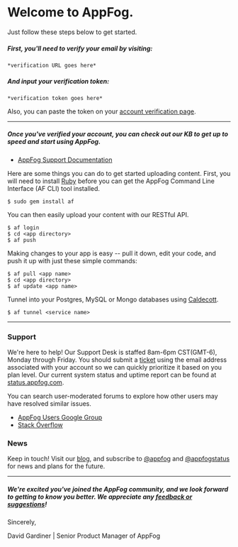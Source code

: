 # Welcome to AppFog.
Just follow these steps below to get started.
##### First, you'll need to verify your email by visiting:
```
*verification URL goes here*
```
##### And input your verification token:
```
*verification token goes here*
```
Also, you can paste the token on your [account verification page](https://console.appfog.com/profile/verify).
* * *
##### Once you've verified your account, you can check out our KB to get up to speed and start using AppFog.
* [AppFog Support Documentation](https://docs.appfog.com)

Here are some things you can do to get started uploading content. First, you will need to install [Ruby](https://www.ruby-lang.org/en/installation) before you can get the AppFog Command Line Interface (AF CLI) tool installed.

```
$ sudo gem install af
```
You can then easily upload your content with our RESTful API.

```
$ af login
$ cd <app directory>
$ af push
```
Making changes to your app is easy -- pull it down, edit your code, and push it up with just these simple commands:

```
$ af pull <app name>
$ cd <app directory>
$ af update <app name>
```
Tunnel into your Postgres, MySQL or Mongo databases using [Caldecott](https://rubygems.org/gems/caldecott).

```
$ af tunnel <service name>
```
* * *
### Support
We're here to help! Our Support Desk is staffed 8am-6pm CST(GMT-6), Monday through Friday. You should submit a [ticket](support.appfog.com) using the email address associated with your account so we can quickly prioritize it based on you plan level. Our current system status and uptime report can be found at [status.appfog.com](status.appfog.com).

You can search user-moderated forums to explore how other users may have resolved similar issues.
* [AppFog Users Google Group](https://groups.google.com/forum/#!forum/appfog-users)
* [Stack Overflow](http://stackoverflow.com/search?q=appfog)

### News
Keep in touch! Visit our [blog](http://blog.appfog.com), and subscribe to [@appfog](https://twitter.com/@appfog) and [@appfogstatus](https://twitter.com/AppFogStatus) for news and plans for the future.
* * *
##### We're excited you've joined the AppFog community, and we look forward to getting to know you better. We appreciate any [feedback or suggestions](feedback.appfog.com)!

Sincerely,

David Gardiner | Senior Product Manager of AppFog
